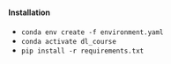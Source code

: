 #### Installation
* `conda env create -f environment.yaml`
* `conda activate dl_course`
* `pip install -r requirements.txt`